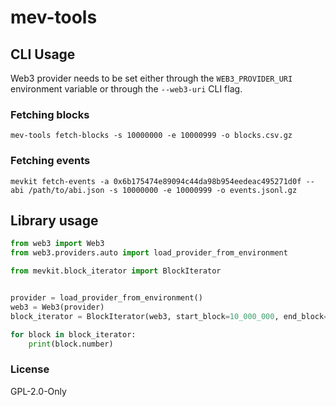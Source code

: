 # mev-tools


## CLI Usage

Web3 provider needs to be set either through the `WEB3_PROVIDER_URI` environment
variable or through the `--web3-uri` CLI flag.

### Fetching blocks

```
mev-tools fetch-blocks -s 10000000 -e 10000999 -o blocks.csv.gz
```

### Fetching events

```
mevkit fetch-events -a 0x6b175474e89094c44da98b954eedeac495271d0f --abi /path/to/abi.json -s 10000000 -e 10000999 -o events.jsonl.gz
```

## Library usage

```python
from web3 import Web3
from web3.providers.auto import load_provider_from_environment

from mevkit.block_iterator import BlockIterator


provider = load_provider_from_environment()
web3 = Web3(provider)
block_iterator = BlockIterator(web3, start_block=10_000_000, end_block=10_000_999)

for block in block_iterator:
    print(block.number)
```

### License 

GPL-2.0-Only

